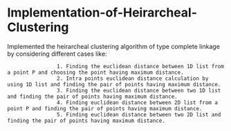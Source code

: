 # Implementation-of-Heirarcheal-Clustering

Implemented the heirarcheal clustering algorithm of type complete linkage by considering different cases like: 

                    1. Finding the euclidean distance between 1D list from a point P and choosing the point having maximum distance. 
                    2. Intra points euclidean distance calculation by using 1D list and finding the pair of points having maximum distance. 
                    3. Finding the euclidean distance between two 1D list and finding the pair of points having maximum distance.
                    4. Finding euclidean distance between 2D list from a point P and finding the pair of points having maximum distance. 
                    5. Finding euclidean distance between two 2D list and finding the pair of points having maximum distance. 
